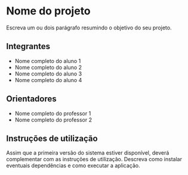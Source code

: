 # Nome do projeto
Escreva um ou dois parágrafo resumindo o objetivo do seu projeto.

## Integrantes
* Nome completo do aluno 1
* Nome completo do aluno 2
* Nome completo do aluno 3
* Nome completo do aluno 4

## Orientadores
* Nome completo do professor 1
* Nome completo do professor 2

## Instruções de utilização
Assim que a primeira versão do sistema estiver disponível, deverá complementar com as instruções de utilização. Descreva como instalar eventuais dependências e como executar a aplicação.